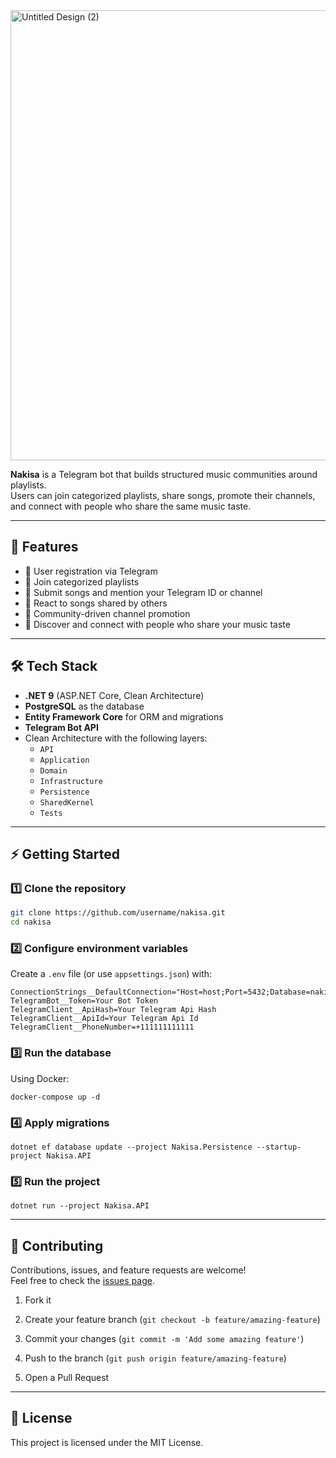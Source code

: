 <img width="1280" height="720" alt="Untitled Design (2)" src="https://github.com/user-attachments/assets/e9db4eb6-4f9a-4767-a96c-7f1abcd358d1" />

**Nakisa** is a Telegram bot that builds structured music communities around playlists.  
Users can join categorized playlists, share songs, promote their channels, and connect with people who share the same music taste.  
  
---

## 🚀 Features

- 🔹 User registration via Telegram
- 🔹 Join categorized playlists
- 🔹 Submit songs and mention your Telegram ID or channel
- 🔹 React to songs shared by others
- 🔹 Community-driven channel promotion
- 🔹 Discover and connect with people who share your music taste

---

## 🛠 Tech Stack

- **.NET 9** (ASP.NET Core, Clean Architecture)
- **PostgreSQL** as the database
- **Entity Framework Core** for ORM and migrations
- **Telegram Bot API**
- Clean Architecture with the following layers:
  - `API`
  - `Application`
  - `Domain`
  - `Infrastructure`
  - `Persistence`
  - `SharedKernel`
  - `Tests`

---

## ⚡ Getting Started

### 1️⃣ Clone the repository

```bash
git clone https://github.com/username/nakisa.git
cd nakisa
```

### 2️⃣ Configure environment variables
Create a `.env` file (or use `appsettings.json`) with:
```
ConnectionStrings__DefaultConnection="Host=host;Port=5432;Database=nakisa;Username=postgres;Password=postgres"  
TelegramBot__Token=Your Bot Token  
TelegramClient__ApiHash=Your Telegram Api Hash  
TelegramClient__ApiId=Your Telegram Api Id  
TelegramClient__PhoneNumber=+111111111111  
```
### 3️⃣ Run the database

Using Docker:

`docker-compose up -d`

### 4️⃣ Apply migrations

`dotnet ef database update --project Nakisa.Persistence --startup-project Nakisa.API`

### 5️⃣ Run the project

`dotnet run --project Nakisa.API`

---

## 🤝 Contributing

Contributions, issues, and feature requests are welcome!  
Feel free to check the [issues page](https://github.com/AlirezaBHD/Nakisa/issues).

1. Fork it
  
2. Create your feature branch (`git checkout -b feature/amazing-feature`)
  
3. Commit your changes (`git commit -m 'Add some amazing feature'`)
  
4. Push to the branch (`git push origin feature/amazing-feature`)
  
5. Open a Pull Request
  

---

## 📜 License

This project is licensed under the MIT License.
